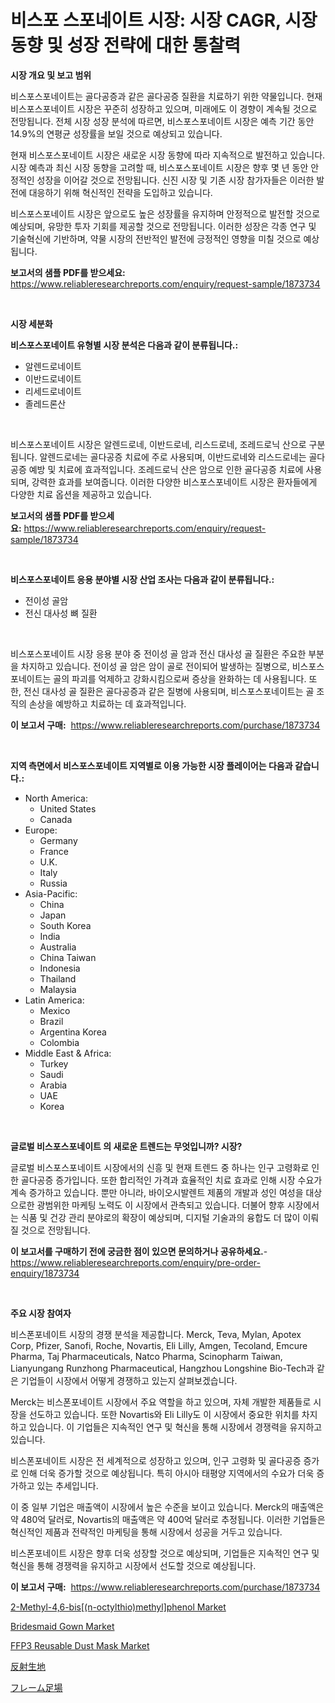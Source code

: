 <p><h1>비스포 스포네이트 시장: 시장 CAGR, 시장 동향 및 성장 전략에 대한 통찰력</h1></p><p><strong>시장 개요 및 보고 범위</strong></p>
<p><p>비스포스포네이트는 골다공증과 같은 골다공증 질환을 치료하기 위한 약물입니다. 현재 비스포스포네이트 시장은 꾸준히 성장하고 있으며, 미래에도 이 경향이 계속될 것으로 전망됩니다. 전체 시장 성장 분석에 따르면, 비스포스포네이트 시장은 예측 기간 동안 14.9%의 연평균 성장률을 보일 것으로 예상되고 있습니다. </p><p>현재 비스포스포네이트 시장은 새로운 시장 동향에 따라 지속적으로 발전하고 있습니다. 시장 예측과 최신 시장 동향을 고려할 때, 비스포스포네이트 시장은 향후 몇 년 동안 안정적인 성장을 이어갈 것으로 전망됩니다. 신진 시장 및 기존 시장 참가자들은 이러한 발전에 대응하기 위해 혁신적인 전략을 도입하고 있습니다.</p><p>비스포스포네이트 시장은 앞으로도 높은 성장률을 유지하며 안정적으로 발전할 것으로 예상되며, 유망한 투자 기회를 제공할 것으로 전망됩니다. 이러한 성장은 각종 연구 및 기술혁신에 기반하며, 약물 시장의 전반적인 발전에 긍정적인 영향을 미칠 것으로 예상됩니다.</p></p>
<p><strong>보고서의 샘플 PDF를 받으세요:</strong> <a href="https://www.reliableresearchreports.com/enquiry/request-sample/1873734">https://www.reliableresearchreports.com/enquiry/request-sample/1873734</a></p>
<p>&nbsp;</p>
<p><strong>시장 세분화</strong></p>
<p><strong>비스포스포네이트 유형별 시장 분석은 다음과 같이 분류됩니다.:</strong></p>
<p><ul><li>알렌드로네이트</li><li>이반드로네이트</li><li>리세드로네이트</li><li>졸레드론산</li></ul></p>
<p>&nbsp;</p>
<p><p>비스포스포네이트 시장은 알렌드로네, 이반드로네, 리스드로네, 조레드로닉 산으로 구분됩니다. 알렌드로네는 골다공증 치료에 주로 사용되며, 이반드로네와 리스드로네는 골다공증 예방 및 치료에 효과적입니다. 조레드로닉 산은 암으로 인한 골다공증 치료에 사용되며, 강력한 효과를 보여줍니다. 이러한 다양한 비스포스포네이트 시장은 환자들에게 다양한 치료 옵션을 제공하고 있습니다.</p></p>
<p><strong>보고서의 샘플 PDF를 받으세요:</strong>&nbsp;<a href="https://www.reliableresearchreports.com/enquiry/request-sample/1873734">https://www.reliableresearchreports.com/enquiry/request-sample/1873734</a></p>
<p>&nbsp;</p>
<p><strong> 비스포스포네이트 응용 분야별 시장 산업 조사는 다음과 같이 분류됩니다.:</strong></p>
<p><ul><li>전이성 골암</li><li>전신 대사성 뼈 질환</li></ul></p>
<p>&nbsp;</p>
<p><p>비스포스포네이트 시장 응용 분야 중 전이성 골 암과 전신 대사성 골 질환은 주요한 부분을 차지하고 있습니다. 전이성 골 암은 암이 골로 전이되어 발생하는 질병으로, 비스포스포네이트는 골의 파괴를 억제하고 강화시킴으로써 증상을 완화하는 데 사용됩니다. 또한, 전신 대사성 골 질환은 골다공증과 같은 질병에 사용되며, 비스포스포네이트는 골 조직의 손상을 예방하고 치료하는 데 효과적입니다.</p></p>
<p><strong>이 보고서 구매:</strong>&nbsp; <a href="https://www.reliableresearchreports.com/purchase/1873734">https://www.reliableresearchreports.com/purchase/1873734</a></p>
<p>&nbsp;</p>
<p><strong>지역 측면에서 비스포스포네이트 지역별로 이용 가능한 시장 플레이어는 다음과 같습니다.:</strong></p>
<p><ul>
    <li>
        North America:
        <ul>
            <li>United States</li>
            <li>Canada</li>
        </ul>
    </li>
    <li>
        Europe:
        <ul>
            <li>Germany</li>
            <li>France</li>
            <li>U.K.</li>
            <li>Italy</li>
            <li>Russia</li>
        </ul>
    </li>
    <li>
        Asia-Pacific:
        <ul>
            <li>China</li>
            <li>Japan</li>
            <li>South Korea</li>
            <li>India</li>
            <li>Australia</li>
            <li>China Taiwan</li>
            <li>Indonesia</li>
            <li>Thailand</li>
            <li>Malaysia</li>
        </ul>
    </li>
    <li>
        Latin America:
        <ul>
            <li>Mexico</li>
            <li>Brazil</li>
            <li>Argentina Korea</li>
            <li>Colombia</li>
        </ul>
    </li>
    <li>
        Middle East & Africa:
        <ul>
            <li>Turkey</li>
            <li>Saudi</li>
            <li>Arabia</li>
            <li>UAE</li>
            <li>Korea</li>
        </ul>
    </li>
    </ul></p>
<p>&nbsp;</p>
<p><strong>글로벌 비스포스포네이트 의 새로운 트렌드는 무엇입니까? 시장?</strong></p>
<p><p>글로벌 비스포스포네이트 시장에서의 신흥 및 현재 트렌드 중 하나는 인구 고령화로 인한 골다공증 증가입니다. 또한 합리적인 가격과 효율적인 치료 효과로 인해 시장 수요가 계속 증가하고 있습니다. 뿐만 아니라, 바이오시발렌트 제품의 개발과 성인 여성을 대상으로한 광범위한 마케팅 노력도 이 시장에서 관측되고 있습니다. 더불어 향후 시장에서는 식품 및 건강 관리 분야로의 확장이 예상되며, 디지털 기술과의 융합도 더 많이 이뤄질 것으로 전망됩니다.</p></p>
<p><strong>이 보고서를 구매하기 전에 궁금한 점이 있으면 문의하거나 공유하세요.</strong>- <a href="https://www.reliableresearchreports.com/enquiry/pre-order-enquiry/1873734">https://www.reliableresearchreports.com/enquiry/pre-order-enquiry/1873734</a></p>
<p>&nbsp;</p>
<p><strong>주요 시장 참여자</strong></p>
<p><p>비스폰포네이트 시장의 경쟁 분석을 제공합니다. Merck, Teva, Mylan, Apotex Corp, Pfizer, Sanofi, Roche, Novartis, Eli Lilly, Amgen, Tecoland, Emcure Pharma, Taj Pharmaceuticals, Natco Pharma, Scinopharm Taiwan, Lianyungang Runzhong Pharmaceutical, Hangzhou Longshine Bio-Tech과 같은 기업들이 시장에서 어떻게 경쟁하고 있는지 살펴보겠습니다.</p><p>Merck는 비스폰포네이트 시장에서 주요 역할을 하고 있으며, 자체 개발한 제품들로 시장을 선도하고 있습니다. 또한 Novartis와 Eli Lilly도 이 시장에서 중요한 위치를 차지하고 있습니다. 이 기업들은 지속적인 연구 및 혁신을 통해 시장에서 경쟁력을 유지하고 있습니다.</p><p>비스폰포네이트 시장은 전 세계적으로 성장하고 있으며, 인구 고령화 및 골다공증 증가로 인해 더욱 증가할 것으로 예상됩니다. 특히 아시아 태평양 지역에서의 수요가 더욱 증가하고 있는 추세입니다.</p><p>이 중 일부 기업은 매출액이 시장에서 높은 수준을 보이고 있습니다. Merck의 매출액은 약 480억 달러로, Novartis의 매출액은 약 400억 달러로 추정됩니다. 이러한 기업들은 혁신적인 제품과 전략적인 마케팅을 통해 시장에서 성공을 거두고 있습니다.</p><p>비스폰포네이트 시장은 향후 더욱 성장할 것으로 예상되며, 기업들은 지속적인 연구 및 혁신을 통해 경쟁력을 유지하고 시장에서 선도할 것으로 예상됩니다.</p></p>
<p><strong>이 보고서 구매:</strong>&nbsp;&nbsp;<a href="https://www.reliableresearchreports.com/purchase/1873734">https://www.reliableresearchreports.com/purchase/1873734</a></p>
<p><p><a href="https://issuu.com/reportprime-2/docs/2-methyl-46-bisn-octylthiomethylphenol-market-size">2-Methyl-4,6-bis[(n-octylthio)methyl]phenol Market</a></p><p><a href="https://github.com/abdelrhmankishk22/Market-Research-Report-List-3/blob/main/bridesmaid-gown-market.md">Bridesmaid Gown Market</a></p><p><a href="https://issuu.com/reportprime-2/docs/ffp3-reusable-dust-mask-market-size-2030.pptx">FFP3 Reusable Dust Mask Market</a></p><p><a href="https://github.com/wkuactfdzwizk06/Market-Research-Report-List-1/blob/main/20078233172.md">反射生地</a></p><p><a href="https://github.com/lrlmopnhwd79300/Market-Research-Report-List-1/blob/main/48770683173.md">フレーム足場</a></p></p>
